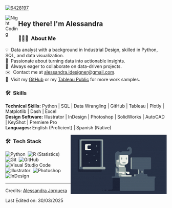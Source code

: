 <a href="https://ibb.co/ycTL3HWq"><img src="https://i.ibb.co/212XbGgd/6428197.jpg" alt="6428197" border="0"></a>

<img alt="Night Coding" src="./assets/Hand%20Wave.gif" width='40' align="left"/>
<h2>Hey there! I'm Alessandra</h2>

### 👩🏻‍💻 &nbsp;About Me

💡 &nbsp;Data analyst with a background in Industrial Design, skilled in Python, SQL, and data visualization.  
🌱 &nbsp;Passionate about turning data into actionable insights.  
💬 &nbsp;Always eager to collaborate on data-driven projects.  
✉️ &nbsp;Contact me at [alessandra.idesigner@gmail.com](mailto:alessandra.idesigner@gmail.com).  
📄 &nbsp;Visit my [GitHub](https://github.com/alexC1387) or my [Tableau Public](https://public.tableau.com/app/profile/alessandra.jorquera/viz/Sprint14_Alessandra/Dashboard2) for more work samples.

### 🛠 &nbsp;Skills

**Technical Skills:** Python | SQL | Data Wrangling | GitHub | Tableau | Plotly | Matplotlib | Dash | Excel  
**Design Software:** Illustrator | InDesign | Photoshop | SolidWorks | AutoCAD | KeyShot | Premiere Pro  
**Languages:** English (Proficient) | Spanish (Native)


<img alt="Night Coding" src="https://raw.githubusercontent.com/AVS1508/AVS1508/master/assets/Night-Coding.gif" align="right"/>

### 🛠 &nbsp;Tech Stack

![Python](https://img.shields.io/badge/-Python-05122A?style=flat&logo=python)&nbsp;
![R (Statistics)](https://img.shields.io/badge/-R-05122A?style=flat&logo=R&logoColor=276DC3)\
![Git](https://img.shields.io/badge/-Git-05122A?style=flat&logo=git)&nbsp;
![GitHub](https://img.shields.io/badge/-GitHub-05122A?style=flat&logo=github)&nbsp;
![Visual Studio Code](https://img.shields.io/badge/-Visual%20Studio%20Code-05122A?style=flat&logo=visual-studio-code&logoColor=007ACC)&nbsp;
![Illustrator](https://img.shields.io/badge/-Illustrator-05122A?style=flat&logo=adobe-illustrator)&nbsp;
![Photoshop](https://img.shields.io/badge/-Photoshop-05122A?style=flat&logo=adobe-photoshop)&nbsp;
![InDesign](https://img.shields.io/badge/-InDesign-05122A?style=flat&logo=adobe-indesign)


-----
Credits: [Alessandra Jorquera](https://github.com/alexC1387)

Last Edited on: 30/03/2025
